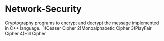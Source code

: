 # Network-Security

Cryptography programs to encrypt and decrypt the message implemented in C++ language..
1)Ceaser Cipher
2)Monoalphabetic Cipher
3)PlayFair Cipher
4)Hill Cipher
